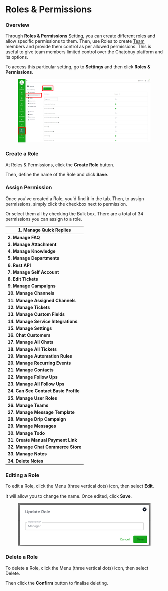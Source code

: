 # Roles & Permissions

### Overview

Through **Roles & Permissions** Setting, you can create different roles and allow specific permissions to them. Then, use Roles to create [Team](https://github.com/rampwin/rampwin-gitbook-docs/blob/main/broken-reference/README.md) members and provide them control as per allowed permissions. This is useful to give team members limited control over the Chatobuy platform and its options.

To access this particular setting, go to **Settings** and then click **Roles & Permissions**.

<figure><img src=".gitbook/assets/rolesandpermission.PNG" alt=""><figcaption></figcaption></figure>

### Create a Role

At Roles & Permissions, click the **Create Role** button.

Then, define the name of the Role and click **Save**.

### Assign Permission

Once you've created a Role, you'd find it in the tab. Then, to assign permissions, simply click the checkbox next to permission.

Or select them all by checking the Bulk box. There are a total of 34 permissions you can assign to a role.

| **1. Manage Quick Replies**           |
| ------------------------------------- |
| **2. Manage FAQ**                     |
| **3. Manage Attachment**              |
| **4. Manage Knowledge**               |
| **5. Manage Departments**             |
| **6. Rest API**                       |
| **7. Manage Self Account**            |
| **8. Edit Tickets**                   |
| **9. Manage Campaigns**               |
| **10. Manage Channels**               |
| **11. Manage Assigned Channels**      |
| **12. Manage Tickets**                |
| **13. Manage Custom Fields**          |
| **14. Manage Service Integrations**   |
| **15. Manage Settings**               |
| **16. Chat Customers**                |
| **17. Manage All Chats**              |
| **18. Manage All Tickets**            |
| **19. Manage Automation Rules**       |
| **20. Manage Recurring Events**       |
| **21. Manage Contacts**               |
| **22. Manage Follow Ups**             |
| **23. Manage All Follow Ups**         |
| **24. Can See Contact Basic Profile** |
| **25. Manage User Roles**             |
| **26. Manage Teams**                  |
| **27. Manage Message Template**       |
| **28. Manage Drip Campaign**          |
| **29. Manage Messages**               |
| **30. Manage Todo**                   |
| **31. Create Manual Payment Link**    |
| **32. Manage Chat Commerce Store**    |
| **33. Manage Notes**                  |
| **34. Delete Notes**                  |

### Editing a Role

To edit a Role, click the Menu (three vertical dots) icon, then select **Edit**.

It will allow you to change the name. Once edited, click **Save**.

<figure><img src=".gitbook/assets/updaterole.PNG" alt=""><figcaption></figcaption></figure>

### Delete a Role

To delete a Role, click the Menu (three vertical dots) icon, then select Delete.

Then click the **Confirm** button to finalise deleting.
